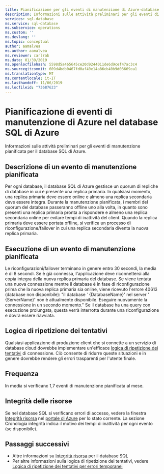 ```yaml
---
title: Pianificazione per gli eventi di manutenzione di Azure-database SQL di Azure
description: Informazioni sulle attività preliminari per gli eventi di manutenzione pianificata per il database SQL di Azure.
services: sql-database
ms.service: sql-database
ms.subservice: operations
ms.custom: ''
ms.devlang: ''
ms.topic: conceptual
author: aamalvea
ms.author: aamalvea
ms.reviewer: carlrab
ms.date: 01/30/2019
ms.openlocfilehash: 5598d5a465645ce20d9244011de6d9cef47ac3c4
ms.sourcegitcommit: 609d4bdb0467fd0af40e14a86eb40b9d03669ea1
ms.translationtype: MT
ms.contentlocale: it-IT
ms.lasthandoff: 11/06/2019
ms.locfileid: "73687623"
---
```

# <a name="planning-for-azure-maintenance-events-in-azure-sql-database"></a>Pianificazione di eventi di manutenzione di Azure nel database SQL di Azure

Informazioni sulle attività preliminari per gli eventi di manutenzione pianificata per il database SQL di Azure.

## <a name="what-is-a-planned-maintenance-event"></a>Descrizione di un evento di manutenzione pianificata

Per ogni database, il database SQL di Azure gestisce un quorum di repliche di database in cui è presente una replica primaria. In qualsiasi momento, una replica primaria deve essere online e almeno una replica secondaria deve essere integra. Durante la manutenzione pianificata, i membri del quorum del database passeranno offline uno alla volta, in quanto sono presenti una replica primaria pronta a rispondere e almeno una replica secondaria online per evitare tempi di inattività del client. Quando la replica primaria deve essere portata offline, si verifica un processo di riconfigurazione/failover in cui una replica secondaria diventa la nuova replica primaria.  

## <a name="what-to-expect-during-a-planned-maintenance-event"></a>Esecuzione di un evento di manutenzione pianificata

Le riconfigurazioni/failover terminano in genere entro 30 secondi, la media è di 8 secondi. Se è già connessa, l'applicazione deve riconnettersi alla copia integra della nuova replica primaria del database. Se viene tentata una nuova connessione mentre il database è in fase di riconfigurazione prima che la nuova replica primaria sia online, viene ricevuto l'errore 40613 (database non disponibile): "il database ' {DatabaseName}' nel server ' {ServerName}' non è attualmente disponibile. Eseguire nuovamente la connessione in un secondo momento." Se il database ha una query con esecuzione prolungata, questa verrà interrotta durante una riconfigurazione e dovrà essere riavviata.

## <a name="retry-logic"></a>Logica di ripetizione dei tentativi

Qualsiasi applicazione di produzione client che si connette a un servizio di database cloud dovrebbe implementare un'efficace [logica di ripetizione dei tentativi](sql-database-connectivity-issues.md#retry-logic-for-transient-errors) di connessione. Ciò consente di ridurre queste situazioni e in genere dovrebbe rendere gli errori trasparenti per l'utente finale.

## <a name="frequency"></a>Frequenza

In media si verificano 1,7 eventi di manutenzione pianificata al mese.

## <a name="resource-health"></a>Integrità delle risorse

Se nel database SQL si verificano errori di accesso, vedere la finestra [Integrità risorsa](../service-health/resource-health-overview.md#get-started) nel [portale di Azure](https://portal.azure.com) per lo stato corrente. La sezione Cronologia integrità indica il motivo dei tempi di inattività per ogni evento (se disponibile).


## <a name="next-steps"></a>Passaggi successivi

- Altre informazioni su [Integrità risorsa](sql-database-resource-health.md) per il database SQL
- Per altre informazioni sulla logica di ripetizione dei tentativi, vedere [Logica di ripetizione dei tentativi per errori temporanei](sql-database-connectivity-issues.md#retry-logic-for-transient-errors)
